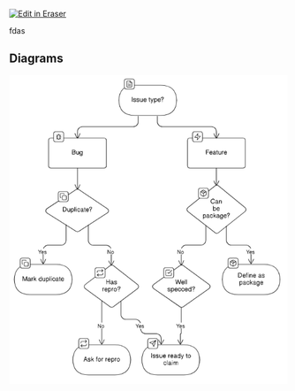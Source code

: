 <p><a target="_blank" href="https://eraser-qa.web.app/workspace/47nwMgGluUrbUZiNGu2P" id="edit-in-eraser-github-link"><img alt="Edit in Eraser" src="https://firebasestorage.googleapis.com/v0/b/second-petal-295822.appspot.com/o/images%2Fgithub%2FOpen%20in%20Eraser.svg?alt=media&amp;token=968381c8-a7e7-472a-8ed6-4a6626da5501"></a></p>

fdas


<!-- eraser-additional-content -->
## Diagrams
<!-- eraser-additional-files -->
<a href="/new-file-with-diagram-flowchart-1.eraserdiagram" data-element-id="b9SPxGSkf6chkJI6HUnB_"><img src="/.eraser/47nwMgGluUrbUZiNGu2P___Dd70dhsgniPyXUCKLav8Fk1MTv12___---diagram----65833895347e094b4190fad34191a43a.png" alt="" data-element-id="b9SPxGSkf6chkJI6HUnB_" /></a>
<!-- end-eraser-additional-files -->
<!-- end-eraser-additional-content -->
<!--- Eraser file: https://eraser-qa.web.app/workspace/47nwMgGluUrbUZiNGu2P --->